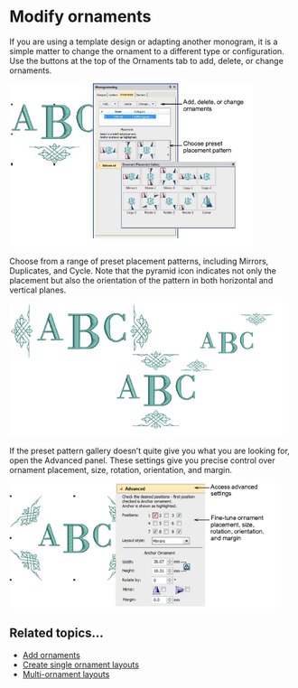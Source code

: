 # Modify ornaments

If you are using a template design or adapting another monogram, it is a simple matter to change the ornament to a different type or configuration. Use the buttons at the top of the Ornaments tab to add, delete, or change ornaments.

![lettering_monograms00021.png](assets/lettering_monograms00021.png)

Choose from a range of preset placement patterns, including Mirrors, Duplicates, and Cycle. Note that the pyramid icon indicates not only the placement but also the orientation of the pattern in both horizontal and vertical planes.

![lettering_monograms00024.png](assets/lettering_monograms00024.png)

If the preset pattern gallery doesn’t quite give you what you are looking for, open the Advanced panel. These settings give you precise control over ornament placement, size, rotation, orientation, and margin.

![MonogramOrnaments3.png](assets/MonogramOrnaments3.png)

## Related topics...

- [Add ornaments](Add_ornaments)
- [Create single ornament layouts](Create_single_ornament_layouts)
- [Multi-ornament layouts](Multi-ornament_layouts)
